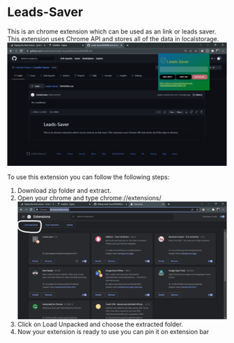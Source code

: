 # Leads-Saver
This is an chrome extension which can be used as an link or leads saver. This extension uses Chrome API and stores all of the data in localstorage.
<img src="Extension.png"> 

To use this extension you can follow the following steps:
<ol><li>Download zip folder and extract.</li>
  <li>Open your chrome and type chrome://extensions/</li>
 <img src="Unpack.jpg"> 
  <li>Click on Load Unpacked and choose the extracted folder.</li>
  <li>Now your extension is ready to use you can pin it on extension bar</li>
